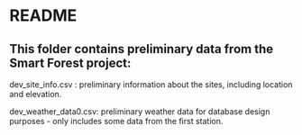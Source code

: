 # README

## This folder contains preliminary data from the Smart Forest project:

dev_site_info.csv : preliminary information about the sites, including location and elevation.

dev_weather_data0.csv: preliminary weather data for database design purposes - only includes some data from the first station.
